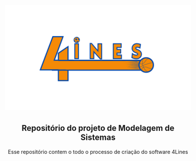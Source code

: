 <div align="center">
  <h1><img src="4lines-logo.png"></h1>
  <h2>Repositório do projeto de Modelagem de Sistemas</h2>
  <p>Esse repositório contem o todo o processo de criação do software 4Lines</p>
</div>


